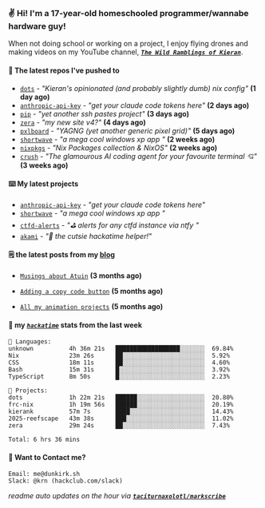 ### ✌️ Hi! I'm a 17-year-old homeschooled programmer/wannabe hardware guy!

When not doing school or working on a project, I enjoy flying drones and making videos on my YouTube channel, [**_`The Wild Ramblings of Kieran`_**](https://youtube.com/@kieran.rambles).

#### 👷 The latest repos I've pushed to

- [`dots`](https://github.com/taciturnaxolotl/dots) - _"Kieran's opinionated (and probably slightly dumb) nix config"_ **(1 day ago)**
- [`anthropic-api-key`](https://github.com/taciturnaxolotl/anthropic-api-key) - _"get your claude code tokens here"_ **(2 days ago)**
- [`pip`](https://github.com/taciturnaxolotl/pip) - _"yet another ssh pastes project"_ **(3 days ago)**
- [`zera`](https://github.com/taciturnaxolotl/zera) - _"my new site v4?"_ **(4 days ago)**
- [`pxlboard`](https://github.com/taciturnaxolotl/pxlboard) - _"YAGNG (yet another generic pixel grid)"_ **(5 days ago)**
- [`shortwave`](https://github.com/taciturnaxolotl/shortwave) - _"a mega cool windows xp app "_ **(2 weeks ago)**
- [`nixpkgs`](https://github.com/NixOS/nixpkgs) - _"Nix Packages collection & NixOS"_ **(2 weeks ago)**
- [`crush`](https://github.com/charmbracelet/crush) - _"The glamourous AI coding agent for your favourite terminal 💘"_ **(3 weeks ago)**

#### ⌨️ My latest projects

- [`anthropic-api-key`](https://github.com/taciturnaxolotl/anthropic-api-key) - _"get your claude code tokens here"_
- [`shortwave`](https://github.com/taciturnaxolotl/shortwave) - _"a mega cool windows xp app "_
- [`ctfd-alerts`](https://github.com/taciturnaxolotl/ctfd-alerts) - _"⛳ alerts for any ctfd instance via ntfy "_
- [`akami`](https://github.com/taciturnaxolotl/akami) - _"🌷 the cutsie hackatime helper!"_

#### 🗒️ the latest posts from my [blog](https://dunkirk.sh)

- [`Musings about Atuin`](https://dunkirk.sh/blog/atuin/) **(3 months ago)**

- [`Adding a copy code button`](https://dunkirk.sh/blog/adding-a-copy-button/) **(5 months ago)**

- [`All my animation projects`](https://dunkirk.sh/blog/my-animations/) **(5 months ago)**



#### 📡 my [_`hackatime`_](https://waka.hackclub.com) stats from the last week

```text
💾 Languages:
unknown          4h 36m 21s   ██████████████████░░░░░░░  69.84%
Nix              23m 26s      ██░░░░░░░░░░░░░░░░░░░░░░░  5.92%
CSS              18m 11s      ██░░░░░░░░░░░░░░░░░░░░░░░  4.60%
Bash             15m 31s      █░░░░░░░░░░░░░░░░░░░░░░░░  3.92%
TypeScript       8m 50s       █░░░░░░░░░░░░░░░░░░░░░░░░  2.23%

💼 Projects:
dots             1h 22m 21s   ██████░░░░░░░░░░░░░░░░░░░  20.80%
frc-nix          1h 19m 56s   ██████░░░░░░░░░░░░░░░░░░░  20.19%
kierank          57m 7s       ████░░░░░░░░░░░░░░░░░░░░░  14.43%
2025-reefscape   43m 38s      ███░░░░░░░░░░░░░░░░░░░░░░  11.02%
zera             29m 24s      ██░░░░░░░░░░░░░░░░░░░░░░░  7.43%

Total: 6 hrs 36 mins
```

#### 📮 Want to Contact me?

```text
Email: me@dunkirk.sh
Slack: @krn (hackclub.com/slack)
```

_readme auto updates on the hour via [**`taciturnaxolotl/markscribe`**](https://github.com/taciturnaxolotl/markscribe)_
